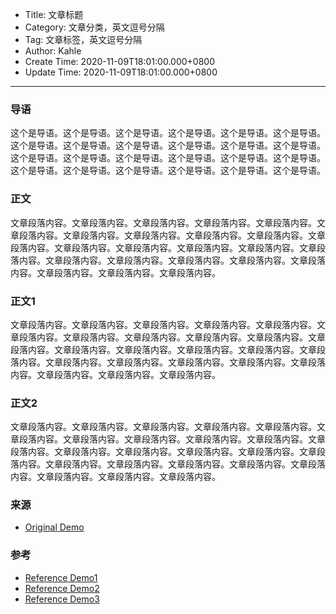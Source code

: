 - Title: 文章标题
- Category: 文章分类，英文逗号分隔
- Tag: 文章标签，英文逗号分隔
- Author: Kahle
- Create Time: 2020-11-09T18:01:00.000+0800
- Update Time: 2020-11-09T18:01:00.000+0800

---


### 导语

这个是导语。这个是导语。这个是导语。这个是导语。这个是导语。这个是导语。这个是导语。这个是导语。这个是导语。这个是导语。这个是导语。这个是导语。这个是导语。这个是导语。这个是导语。这个是导语。这个是导语。这个是导语。这个是导语。这个是导语。这个是导语。这个是导语。这个是导语。这个是导语。


### 正文

文章段落内容。文章段落内容。文章段落内容。文章段落内容。文章段落内容。文章段落内容。文章段落内容。文章段落内容。文章段落内容。文章段落内容。文章段落内容。文章段落内容。文章段落内容。文章段落内容。文章段落内容。文章段落内容。文章段落内容。文章段落内容。文章段落内容。文章段落内容。文章段落内容。文章段落内容。文章段落内容。文章段落内容。


### 正文1

文章段落内容。文章段落内容。文章段落内容。文章段落内容。文章段落内容。文章段落内容。文章段落内容。文章段落内容。文章段落内容。文章段落内容。文章段落内容。文章段落内容。文章段落内容。文章段落内容。文章段落内容。文章段落内容。文章段落内容。文章段落内容。文章段落内容。文章段落内容。文章段落内容。文章段落内容。文章段落内容。文章段落内容。

### 正文2

文章段落内容。文章段落内容。文章段落内容。文章段落内容。文章段落内容。文章段落内容。文章段落内容。文章段落内容。文章段落内容。文章段落内容。文章段落内容。文章段落内容。文章段落内容。文章段落内容。文章段落内容。文章段落内容。文章段落内容。文章段落内容。文章段落内容。文章段落内容。文章段落内容。文章段落内容。文章段落内容。文章段落内容。

### 来源

- [Original Demo](https://github.com/kahlkn)

### 参考

- [Reference Demo1](https://github.com/kahlkn)
- [Reference Demo2](https://github.com/kahlkn)
- [Reference Demo3](https://github.com/kahlkn)







